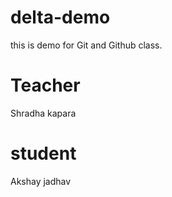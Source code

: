 # delta-demo
this is demo for Git and Github class.

# Teacher 
Shradha kapara
# student
Akshay jadhav